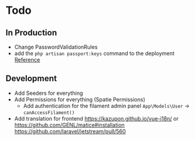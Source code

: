 # Todo

## In Production

- Change PasswordValidationRules
- add the `php artisan passport:keys` command to the deployment [Reference](https://laravel.com/docs/9.x/passport#deploying-passport)

## Development

- Add Seeders for everything
- Add Permissions for everything (Spatie Permissions)
  - Add authentication for the filament admin panel `App\Models\User` -> `canAccessFilament()`
- Add translation for frontend https://kazupon.github.io/vue-i18n/ or https://github.com/GENL/matice#installation https://github.com/laravel/jetstream/pull/560